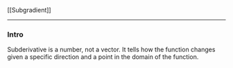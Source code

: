 [[Subgradient]]

---
### **Intro**

Subderivative is a number, not a vector. It tells how the function changes given a specific direction and a point in the domain of the function. 




